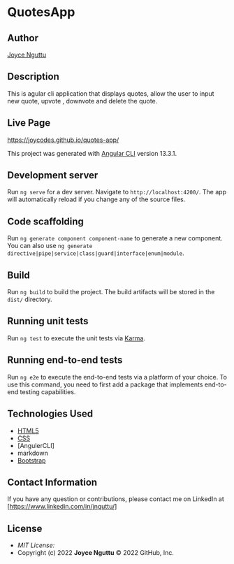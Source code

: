   # QuotesApp

## Author

[Joyce Nguttu](https://github.com/joycodes)

## Description

This is agular cli application that displays quotes, allow the user to input new quote, upvote , downvote and delete the quote. 

## Live Page 
https://joycodes.github.io/quotes-app/ 


This project was generated with [Angular CLI](https://github.com/angular/angular-cli) version 13.3.1.

## Development server

Run `ng serve` for a dev server. Navigate to `http://localhost:4200/`. The app will automatically reload if you change any of the source files.

## Code scaffolding

Run `ng generate component component-name` to generate a new component. You can also use `ng generate directive|pipe|service|class|guard|interface|enum|module`.

## Build

Run `ng build` to build the project. The build artifacts will be stored in the `dist/` directory. 

## Running unit tests

Run `ng test` to execute the unit tests via [Karma](https://karma-runner.github.io).

## Running end-to-end tests

Run `ng e2e` to execute the end-to-end tests via a platform of your choice. To use this command, you need to first add a package that implements end-to-end testing capabilities.


## Technologies Used

* [HTML5](https://github.com/topics/html5)
* [CSS](https://github.com/topics/css3)
* [AngulerCLI]
* markdown
* [Bootstrap](https://github.com/topics/bootstrap)

## Contact Information 

If you have any question or contributions, please contact me on LinkedIn at [https://www.linkedin.com/in/jnguttu/]

## License
* *MIT License:*
* Copyright (c) 2022 **Joyce Nguttu** © 2022 GitHub, Inc.

